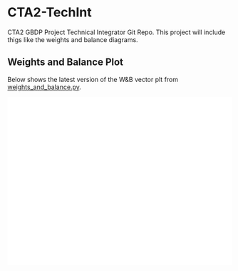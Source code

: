 # CTA2-TechInt
CTA2 GBDP Project Technical Integrator Git Repo. This project will include thigs like the weights and balance diagrams.

## Weights and Balance Plot
Below shows the latest version of the W&B vector plt from <a href="weights_and_balance.py">weights_and_balance.py</a>.

<p align="center">
<img src="vector_plot.png?raw=true" />
</p>
